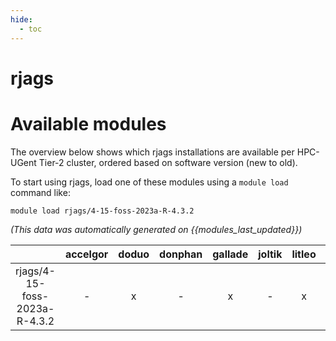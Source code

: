 ```yaml
---
hide:
  - toc
---
```


rjags
=====

# Available modules


The overview below shows which rjags installations are available per HPC-UGent Tier-2 cluster, ordered based on software version (new to old).

To start using rjags, load one of these modules using a `module load` command like:

```shell
module load rjags/4-15-foss-2023a-R-4.3.2
```

*(This data was automatically generated on {{modules_last_updated}})*  

| |accelgor|doduo|donphan|gallade|joltik|litleo|shinx|
| :---: | :---: | :---: | :---: | :---: | :---: | :---: | :---: |
|rjags/4-15-foss-2023a-R-4.3.2|-|x|-|x|-|x|x|

